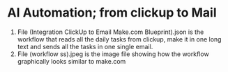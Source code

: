 # AI Automation; from clickup to Mail
1. File (Integration ClickUp to Email Make.com Blueprint).json is the workflow that reads all the daily tasks from clickup, make it in one long text and sends all the tasks in one single email.
2. File (workflow ss).jpeg is the image file showing how the workflow graphically looks similar to make.com

